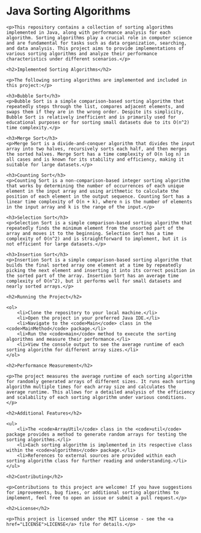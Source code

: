

<body>
    <h1>Java Sorting Algorithms</h1>

    <p>This repository contains a collection of sorting algorithms implemented in Java, along with performance analysis for each algorithm. Sorting algorithms play a crucial role in computer science and are fundamental for tasks such as data organization, searching, and data analysis. This project aims to provide implementations of various sorting algorithms and analyze their performance characteristics under different scenarios.</p>

    <h2>Implemented Sorting Algorithms</h2>

    <p>The following sorting algorithms are implemented and included in this project:</p>

    <h3>Bubble Sort</h3>
    <p>Bubble Sort is a simple comparison-based sorting algorithm that repeatedly steps through the list, compares adjacent elements, and swaps them if they are in the wrong order. Despite its simplicity, Bubble Sort is relatively inefficient and is primarily used for educational purposes or for sorting small datasets due to its O(n^2) time complexity.</p>

    <h3>Merge Sort</h3>
    <p>Merge Sort is a divide-and-conquer algorithm that divides the input array into two halves, recursively sorts each half, and then merges the sorted halves. Merge Sort has a time complexity of O(n log n) in all cases and is known for its stability and efficiency, making it suitable for large datasets.</p>

    <h3>Counting Sort</h3>
    <p>Counting Sort is a non-comparison-based integer sorting algorithm that works by determining the number of occurrences of each unique element in the input array and using arithmetic to calculate the position of each element in the output sequence. Counting Sort has a linear time complexity of O(n + k), where n is the number of elements in the input array and k is the range of the input.</p>

    <h3>Selection Sort</h3>
    <p>Selection Sort is a simple comparison-based sorting algorithm that repeatedly finds the minimum element from the unsorted part of the array and moves it to the beginning. Selection Sort has a time complexity of O(n^2) and is straightforward to implement, but it is not efficient for large datasets.</p>

    <h3>Insertion Sort</h3>
    <p>Insertion Sort is a simple comparison-based sorting algorithm that builds the final sorted array one element at a time by repeatedly picking the next element and inserting it into its correct position in the sorted part of the array. Insertion Sort has an average time complexity of O(n^2), but it performs well for small datasets and nearly sorted arrays.</p>

    <h2>Running the Project</h2>

    <ol>
        <li>Clone the repository to your local machine.</li>
        <li>Open the project in your preferred Java IDE.</li>
        <li>Navigate to the <code>Main</code> class in the <code>MainMethod</code> package.</li>
        <li>Run the <code>main</code> method to execute the sorting algorithms and measure their performance.</li>
        <li>View the console output to see the average runtime of each sorting algorithm for different array sizes.</li>
    </ol>

    <h2>Performance Measurement</h2>

    <p>The project measures the average runtime of each sorting algorithm for randomly generated arrays of different sizes. It runs each sorting algorithm multiple times for each array size and calculates the average runtime. This allows for a detailed analysis of the efficiency and scalability of each sorting algorithm under various conditions.</p>

    <h2>Additional Features</h2>

    <ul>
        <li>The <code>ArrayUtil</code> class in the <code>util</code> package provides a method to generate random arrays for testing the sorting algorithms.</li>
        <li>Each sorting algorithm is implemented in its respective class within the <code>algorithms</code> package.</li>
        <li>References to external sources are provided within each sorting algorithm class for further reading and understanding.</li>
    </ul>

    <h2>Contributing</h2>

    <p>Contributions to this project are welcome! If you have suggestions for improvements, bug fixes, or additional sorting algorithms to implement, feel free to open an issue or submit a pull request.</p>

    <h2>License</h2>

    <p>This project is licensed under the MIT License - see the <a href="LICENSE">LICENSE</a> file for details.</p>
</body>

</html>
